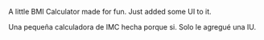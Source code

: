 A little BMI Calculator made for fun. Just added some UI to it.

Una pequeña calculadora de IMC hecha porque si. Solo le agregué una IU.
